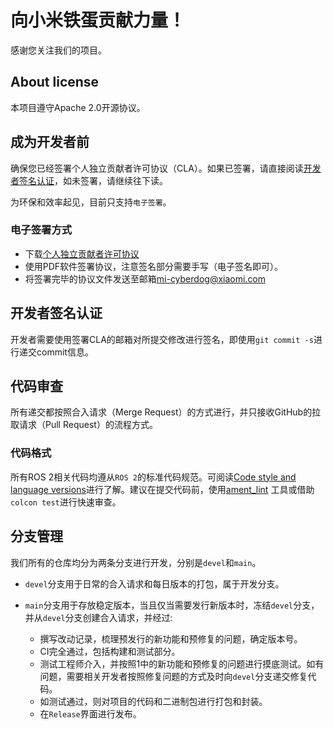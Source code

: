# 向小米铁蛋贡献力量！

感谢您关注我们的项目。

## About license

本项目遵守Apache 2.0开源协议。

## 成为开发者前

确保您已经签署个人独立贡献者许可协议（CLA）。如果已签署，请直接阅读[开发者签名认证](#开发者签名认证)，如未签署，请继续往下读。

为环保和效率起见，目前只支持`电子签署`。

### 电子签署方式

- 下载[个人独立贡献者许可协议](https://cdn.cnbj2m.fds.api.mi-img.com/cyberdog-package/packages/doc_materials/cla_zh_en.pdf)
- 使用PDF软件签署协议，注意签名部分需要手写（电子签名即可）。
- 将签署完毕的协议文件发送至邮箱[mi-cyberdog@xiaomi.com](mailto:mi-cyberdog@xiaomi.com)

## 开发者签名认证

开发者需要使用签署CLA的邮箱对所提交修改进行签名，即使用`git commit -s`进行递交commit信息。

## 代码审查

所有递交都按照合入请求（Merge Request）的方式进行，并只接收GitHub的拉取请求（Pull Request）的流程方式。

### 代码格式

所有ROS 2相关代码均遵从`ROS 2`的标准代码规范。可阅读[Code style and language versions](https://docs.ros.org/en/foxy/Contributing/Code-Style-Language-Versions.html)进行了解。建议在提交代码前，使用[ament_lint](https://github.com/ament/ament_lint) 工具或借助`colcon test`进行快速审查。

## 分支管理

我们所有的仓库均分为两条分支进行开发，分别是`devel`和`main`。

- `devel`分支用于日常的合入请求和每日版本的打包，属于开发分支。
- `main`分支用于存放稳定版本，当且仅当需要发行新版本时，冻结`devel`分支，并从`devel`分支创建合入请求，并经过:

  - 撰写改动记录，梳理预发行的新功能和预修复的问题，确定版本号。
  - CI完全通过，包括构建和测试部分。
  - 测试工程师介入，并按照1中的新功能和预修复的问题进行摸底测试。如有问题，需要相关开发者按照修复问题的方式及时向`devel`分支递交修复代码。
  - 如测试通过，则对项目的代码和二进制包进行打包和封装。
  - 在`Release`界面进行发布。
